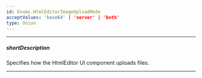 ```yaml
---
id: Enums.HtmlEditorImageUploadMode
acceptValues: 'base64' | 'server' | 'both'
type: Union
---
```

---
##### shortDescription
Specifies how the HtmlEditor UI component uploads files.

---
